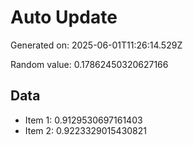 # Auto Update

Generated on: 2025-06-01T11:26:14.529Z

Random value: 0.17862450320627166

## Data

- Item 1: 0.9129530697161403
- Item 2: 0.9223329015430821